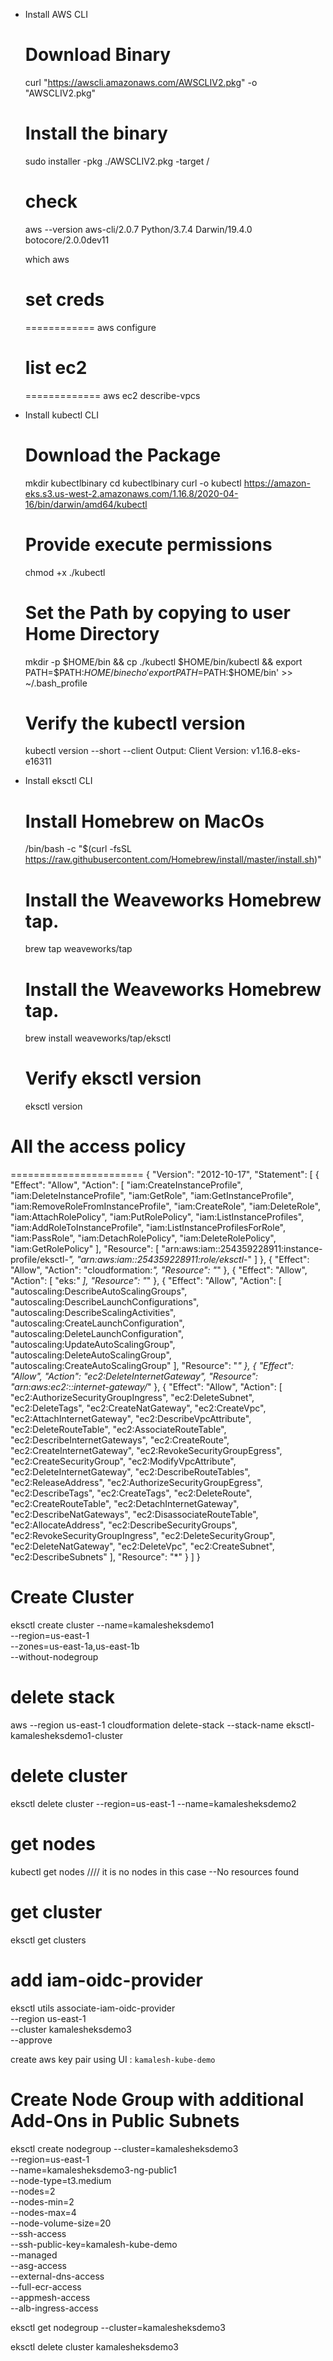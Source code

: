 * Install AWS CLI
    # Download Binary
    curl "https://awscli.amazonaws.com/AWSCLIV2.pkg" -o "AWSCLIV2.pkg"

    # Install the binary
    sudo installer -pkg ./AWSCLIV2.pkg -target /

    # check
    aws --version
    aws-cli/2.0.7 Python/3.7.4 Darwin/19.4.0 botocore/2.0.0dev11

    which aws

    # set creds
    ============
    aws configure

    # list ec2
    =============
    aws ec2 describe-vpcs

* Install kubectl CLI

    # Download the Package
    mkdir kubectlbinary
    cd kubectlbinary
    curl -o kubectl https://amazon-eks.s3.us-west-2.amazonaws.com/1.16.8/2020-04-16/bin/darwin/amd64/kubectl

    # Provide execute permissions
    chmod +x ./kubectl

    # Set the Path by copying to user Home Directory
    mkdir -p $HOME/bin && cp ./kubectl $HOME/bin/kubectl && export PATH=$PATH:$HOME/bin
    echo 'export PATH=$PATH:$HOME/bin' >> ~/.bash_profile

    # Verify the kubectl version
    kubectl version --short --client
    Output: Client Version: v1.16.8-eks-e16311

* Install eksctl CLI

    # Install Homebrew on MacOs
    /bin/bash -c "$(curl -fsSL https://raw.githubusercontent.com/Homebrew/install/master/install.sh)"

    # Install the Weaveworks Homebrew tap.
    brew tap weaveworks/tap

    # Install the Weaveworks Homebrew tap.
    brew install weaveworks/tap/eksctl

    # Verify eksctl version
    eksctl version




# All the access policy
=======================
{
    "Version": "2012-10-17",
    "Statement": [
        {
            "Effect": "Allow",
            "Action": [
                "iam:CreateInstanceProfile",
                "iam:DeleteInstanceProfile",
                "iam:GetRole",
                "iam:GetInstanceProfile",
                "iam:RemoveRoleFromInstanceProfile",
                "iam:CreateRole",
                "iam:DeleteRole",
                "iam:AttachRolePolicy",
                "iam:PutRolePolicy",
                "iam:ListInstanceProfiles",
                "iam:AddRoleToInstanceProfile",
                "iam:ListInstanceProfilesForRole",
                "iam:PassRole",
                "iam:DetachRolePolicy",
                "iam:DeleteRolePolicy",
                "iam:GetRolePolicy"
            ],
            "Resource": [
                "arn:aws:iam::254359228911:instance-profile/eksctl-*",
                "arn:aws:iam::254359228911:role/eksctl-*"
            ]
        },
        {
            "Effect": "Allow",
            "Action": "cloudformation:*",
            "Resource": "*"
        },
        {
            "Effect": "Allow",
            "Action": [
                "eks:*"
            ],
            "Resource": "*"
        },
        {
            "Effect": "Allow",
            "Action": [
                "autoscaling:DescribeAutoScalingGroups",
                "autoscaling:DescribeLaunchConfigurations",
                "autoscaling:DescribeScalingActivities",
                "autoscaling:CreateLaunchConfiguration",
                "autoscaling:DeleteLaunchConfiguration",
                "autoscaling:UpdateAutoScalingGroup",
                "autoscaling:DeleteAutoScalingGroup",
                "autoscaling:CreateAutoScalingGroup"
            ],
            "Resource": "*"
        },
        {
            "Effect": "Allow",
            "Action": "ec2:DeleteInternetGateway",
            "Resource": "arn:aws:ec2:*:*:internet-gateway/*"
        },
        {
            "Effect": "Allow",
            "Action": [
                "ec2:AuthorizeSecurityGroupIngress",
                "ec2:DeleteSubnet",
                "ec2:DeleteTags",
                "ec2:CreateNatGateway",
                "ec2:CreateVpc",
                "ec2:AttachInternetGateway",
                "ec2:DescribeVpcAttribute",
                "ec2:DeleteRouteTable",
                "ec2:AssociateRouteTable",
                "ec2:DescribeInternetGateways",
                "ec2:CreateRoute",
                "ec2:CreateInternetGateway",
                "ec2:RevokeSecurityGroupEgress",
                "ec2:CreateSecurityGroup",
                "ec2:ModifyVpcAttribute",
                "ec2:DeleteInternetGateway",
                "ec2:DescribeRouteTables",
                "ec2:ReleaseAddress",
                "ec2:AuthorizeSecurityGroupEgress",
                "ec2:DescribeTags",
                "ec2:CreateTags",
                "ec2:DeleteRoute",
                "ec2:CreateRouteTable",
                "ec2:DetachInternetGateway",
                "ec2:DescribeNatGateways",
                "ec2:DisassociateRouteTable",
                "ec2:AllocateAddress",
                "ec2:DescribeSecurityGroups",
                "ec2:RevokeSecurityGroupIngress",
                "ec2:DeleteSecurityGroup",
                "ec2:DeleteNatGateway",
                "ec2:DeleteVpc",
                "ec2:CreateSubnet",
                "ec2:DescribeSubnets"
            ],
            "Resource": "*"
        }
    ]
}


# Create Cluster
eksctl create cluster --name=kamalesheksdemo1 \
                      --region=us-east-1 \
                      --zones=us-east-1a,us-east-1b \
                      --without-nodegroup 

# delete stack
aws --region us-east-1 cloudformation delete-stack --stack-name eksctl-kamalesheksdemo1-cluster

# delete cluster
eksctl delete cluster --region=us-east-1 --name=kamalesheksdemo2 


# get nodes
kubectl get nodes
//// it is no nodes in this case --No resources found

# get cluster 
eksctl get clusters

# add iam-oidc-provider
eksctl utils associate-iam-oidc-provider \
    --region us-east-1 \
    --cluster kamalesheksdemo3 \
    --approve

create aws key pair using UI : `kamalesh-kube-demo`

# Create Node Group with additional Add-Ons in Public Subnets
eksctl create nodegroup --cluster=kamalesheksdemo3 \
                       --region=us-east-1 \
                       --name=kamalesheksdemo3-ng-public1 \
                       --node-type=t3.medium \
                       --nodes=2 \
                       --nodes-min=2 \
                       --nodes-max=4 \
                       --node-volume-size=20 \
                       --ssh-access \
                       --ssh-public-key=kamalesh-kube-demo \
                       --managed \
                       --asg-access \
                       --external-dns-access \
                       --full-ecr-access \
                       --appmesh-access \
                       --alb-ingress-access 

eksctl get nodegroup --cluster=kamalesheksdemo3

eksctl delete cluster kamalesheksdemo3
